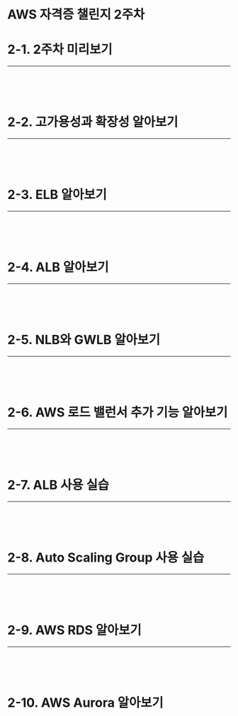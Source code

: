 # AWS 자격증 챌린지 2주차

# 2-1. 2주차 미리보기








---

<br><br><br>

# 2-2. 고가용성과 확장성 알아보기







---

<br><br><br>

# 2-3. ELB 알아보기







---

<br><br><br>

# 2-4. ALB 알아보기







---

<br><br><br>

# 2-5. NLB와 GWLB 알아보기







---

<br><br><br>

# 2-6. AWS 로드 밸런서 추가 기능 알아보기







---

<br><br><br>

# 2-7. ALB 사용 실습







---

<br><br><br>

# 2-8. Auto Scaling Group 사용 실습







---

<br><br><br>

# 2-9. AWS RDS 알아보기







---

<br><br><br>

# 2-10. AWS Aurora 알아보기











